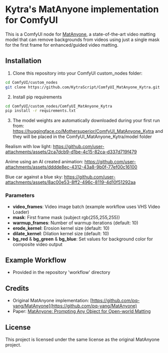# Kytra's MatAnyone implementation for ComfyUI

This is a ComfyUI node for [MatAnyone](https://github.com/pq-yang/MatAnyone), a state-of-the-art video matting model that can remove backgrounds from videos using just a single mask for the first frame for enhanced/guided video matting. 

## Installation

1. Clone this repository into your ComfyUI custom_nodes folder:
```bash
cd ComfyUI/custom_nodes
git clone https://github.com/KytraScript/ComfyUI_MatAnyone_Kytra.git
```

2. Install pip requirements
```bash
cd ComfyUI/custom_nodes/ComfyUI_MatAnyone_Kytra
pip install -r requirements.txt
```


3. The model weights are automatically downloaded during your first run from:
https://huggingface.co/Mothersuperior/ComfyUI_MatAnyone_Kytra and they will 
be placed in the ComfyUI_MatAnyone_Kytra/model folder

Realism with low light:
https://github.com/user-attachments/assets/2ca7dcb9-d1be-4c15-82ca-d337d719f479

Anime using an AI created animation:
https://github.com/user-attachments/assets/dddde8ec-4312-43a8-9b0f-77ef00c16100

Blue car against a blue sky:
https://github.com/user-attachments/assets/8ac00e53-8ff2-496c-8119-4d10f51292aa

### Parameters

- **video_frames**: Video image batch (example workflow uses VHS Video Loader)
- **mask**: First frame mask (subject rgb(255,255,255))
- **warmup_frames**: Number of warmup iterations (default: 10)
- **erode_kernel**: Erosion kernel size (default: 10)
- **dilate_kernel**: Dilation kernel size (default: 10)
- **bg_red** & **bg_green** & **bg_blue**: Set values for background color for composite video output

## Example Workflow

- Provided in the repository 'workflow' directory

## Credits

- Original MatAnyone implementation: [https://github.com/pq-yang/MatAnyone](https://github.com/pq-yang/MatAnyone)
- Paper: [MatAnyone: Prompting Any Object for Open-world Matting](https://arxiv.org/abs/2401.05228)

## License

This project is licensed under the same license as the original MatAnyone project. 
